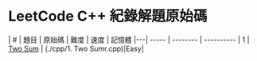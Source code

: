 # LeetCode C++ 紀錄解題原始碼
| # | 題目 | 原始碼 | 難度 | 速度 | 記憶體
|---| ----- | -------- | ---------- |
1 | [Two Sum](https://leetcode.com/problems/two-sum/) | (./cpp/1. Two Sumr.cpp)|Easy|